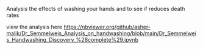 Analysis the effects of washing your hands and to see if reduces death rates

view the analysis here https://nbviewer.org/github/asher-malik/Dr_Semmelweis_Analysis_on_handwashing/blob/main/Dr_Semmelweis_Handwashing_Discovery_%28complete%29.ipynb
